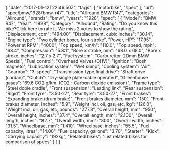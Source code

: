 {
    "date": "2017-01-12T22:46:50Z",
    "tags": [
        "motorbike",
        "spec"
    ],
    "url": "spec\/bmw\/1928\/bmw-r47",
    "title": "Allround BMW R47",
    "categories": "Allround",
    "brands": "bmw",
    "years": "1928",
    "spec": [
        {
            "Model": "BMW R47",
            "Year": "1928",
            "Category": "Allround",
            "Rating": "Do you know this bike?Click here to rate it. We miss 2 votes to show the rating",
            "Displacement, ccm": "494.00",
            "Displacement, cubic inches": "30.14",
            "Engine type": "Two cylinder boxer, four-stroke",
            "Power, HP": "17.95",
            "Power at RPM": "4000",
            "Top speed, km\/h": "110.0",
            "Top speed, mph": "68.4",
            "Compression": "5.8:1",
            "Bore x stroke, mm": "68.0 x 68.0",
            "Bore x stroke, inches": "2.7 x 2.7",
            "Fuel system": "Carburettor. 20mm BMW Spezial",
            "Fuel control": "Overhead Valves (OHV)",
            "Ignition": "Bosh magneto",
            "Lubrication system": "Wet sump",
            "Cooling system": "Air",
            "Gearbox": "3-speed",
            "Transmission type,final drive": "Shaft drive (cardan)",
            "Clutch": "Dry-single plate-cable operated",
            "Greenhouse gases": "69.6 CO2 g\/km. (CO2 - Carbon dioxide emission)",
            "Frame type": "Steel doble cradle",
            "Front suspension": "Leading link",
            "Rear suspension": "Rigid",
            "Front tyre": "3.50-27",
            "Rear tyre": "3.50-27",
            "Front brakes": "Expanding brake (drum brake)",
            "Front brakes diameter, mm": "150",
            "Front brakes diameter, inches": "5.9",
            "Weight incl. oil, gas, etc, kg": "126.0",
            "Weight incl. oil, gas, etc, pounds": "277.8",
            "Overall height, mm": "950",
            "Overall height, inches": "37.4",
            "Overall length, mm": "2.100",
            "Overall length, inches": "82.7",
            "Overall width, mm": "800",
            "Overall width, inches": "31.5",
            "Wheelbase, mm": "1.410",
            "Wheelbase, inches": "55.5",
            "Fuel capacity, litres": "14.00",
            "Fuel capacity, gallons": "3.70",
            "Starter": "Kick",
            "Carrying capacity": "192kg",
            "Related bikes": "List related bikes for comparison of specs"
        }
    ]
}